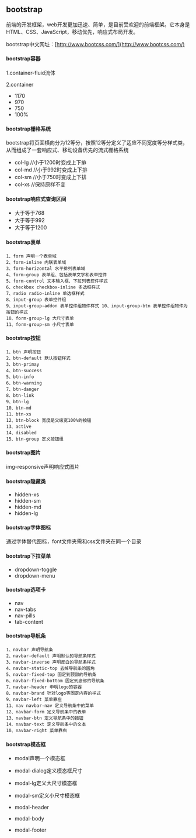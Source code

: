 ## bootstrap

前端的开发框架，web开发更加迅速、简单，是目前受欢迎的前端框架。它本身是HTML、CSS、JavaScript，移动优先，响应式布局开发。

bootstrap中文网址：[http://www.bootcss.com/](http://www.bootcss.com/)

#### bootstrap容器

1.container-fluid流体

2.container

* 1170
* 970
* 750
* 100%

#### bootstrap栅格系统

bootstrap将页面横向分为12等分，按照12等分定义了适应不同宽度等分样式类，从而组成了一套响应式、移动设备优先的流式栅格系统

* col-lg   //小于1200时变成上下排
* col-md   //小于992时变成上下排
* col-sm    //小于750时变成上下排
* col-xs     //保持原样不变

#### bootstrap响应式查询区间

* 大于等于768
* 大于等于992
* 大于等于1200

#### bootstrap表单

```
1、form 声明一个表单域
2、form-inline 内联表单域
3、form-horizontal 水平排列表单域
4、form-group 表单组、包括表单文字和表单控件
5、form-control 文本输入框、下拉列表控件样式
6、checkbox checkbox-inline 多选框样式
7、radio radio-inline 单选框样式
8、input-group 表单控件组
9、input-group-addon 表单控件组物件样式 10、input-group-btn 表单控件组物件为按钮的样式
10、form-group-lg 大尺寸表单
11、form-group-sm 小尺寸表单
```

#### bootstrap按钮

```
1、btn 声明按钮
2、btn-default 默认按钮样式
3、btn-primay
4、btn-success
5、btn-info
6、btn-warning
7、btn-danger
8、btn-link
9、btn-lg
10、btn-md
11、btn-xs
12、btn-block 宽度是父级宽100%的按钮
13、active
14、disabled
15、btn-group 定义按钮组
```

#### bootstrap图片

img-responsive声明响应式图片

#### bootstrap隐藏类

* hidden-xs
* hidden-sm
* hidden-md
* hidden-lg

#### bootstrap字体图标

通过字体替代图标，font文件夹需和css文件夹在同一个目录

#### bootstrap下拉菜单

* dropdown-toggle
* dropdown-menu

#### bootstrap选项卡

* nav
* nav-tabs
* nav-pills
* tab-content

#### bootstrap导航条

```
1、navbar 声明导航条
2、navbar-default 声明默认的导航条样式
3、navbar-inverse 声明反白的导航条样式
4、navbar-static-top 去掉导航条的圆角
5、navbar-fixed-top 固定到顶部的导航条
6、navbar-fixed-bottom 固定到底部的导航条
7、navbar-header 申明logo的容器
8、navbar-brand 针对logo等固定内容的样式
9、navbar-left 菜单靠左
11、nav navbar-nav 定义导航条中的菜单
12、navbar-form 定义导航条中的表单
13、navbar-btn 定义导航条中的按钮
14、navbar-text 定义导航条中的文本
10、navbar-right 菜单靠右
```

#### bootstrap模态框

* modal声明一个模态框

* modal-dialog定义模态框尺寸

* modal-lg定义大尺寸模态框

* modal-sm定义小尺寸模态框

* modal-header

* modal-body

* modal-footer



